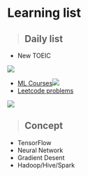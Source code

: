 # **Learning list**

> ## Daily list
* New TOEIC

![](https://i.imgur.com/p2gI83a.jpg)
* [ML Courses](https://speech.ee.ntu.edu.tw/~tlkagk/courses_ML19.html)![](https://i.imgur.com/l7RvVRc.jpg)
* [Leetcode problems](https://leetcode.com/problemset/all/)

![](https://i.imgur.com/cJ00yiF.png)


> ## Concept
* TensorFlow
* Neural Network
* Gradient Desent
* Hadoop/Hive/Spark 

